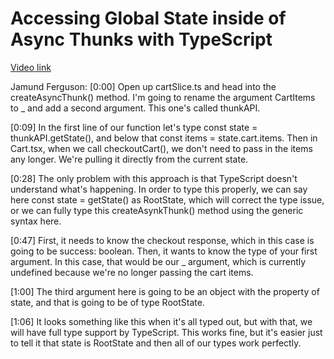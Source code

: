 # Accessing Global State inside of Async Thunks with TypeScript

[Video link](https://www.egghead.io/lessons/react-accessing-global-state-inside-of-async-thunks-with-typescript?pl=modern-redux-with-redux-toolkit-rtk-and-typescript-64f243c8)

Jamund Ferguson: [0:00] Open up cartSlice.ts and head into the createAsyncThunk() method. I'm going to rename the argument CartItems to _ and add a second argument. This one's called thunkAPI.

[0:09] In the first line of our function let's type const state = thunkAPI.getState(), and below that const items = state.cart.items. Then in Cart.tsx, when we call checkoutCart(), we don't need to pass in the items any longer. We're pulling it directly from the current state.

[0:28] The only problem with this approach is that TypeScript doesn't understand what's happening. In order to type this properly, we can say here const state = getState() as RootState, which will correct the type issue, or we can fully type this createAsynkThunk() method using the generic syntax here.

[0:47] First, it needs to know the checkout response, which in this case is going to be success: boolean. Then, it wants to know the type of your first argument. In this case, that would be our _ argument, which is currently undefined because we're no longer passing the cart items.

[1:00] The third argument here is going to be an object with the property of state, and that is going to be of type RootState.

[1:06] It looks something like this when it's all typed out, but with that, we will have full type support by TypeScript. This works fine, but it's easier just to tell it that state is RootState and then all of our types work perfectly.
